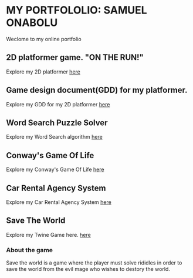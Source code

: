  
# MY PORTFOLOLIO: SAMUEL ONABOLU 

Weclome to my online portfolio

## 2D platformer game. "ON THE RUN!"

Explore my 2D platformer [here](https://drive.google.com/file/d/1ewPGjImuHPgDzVxK0S-dXYAne72HvqE_/view)

## Game design document(GDD) for my platformer.

Explore my GDD for my 2D platformer [here](https://docs.google.com/document/d/1VeNlszUQivH_DP-7d6kPE2j07PcCRVxncuHkf9Vl-D4/edit)

## Word Search Puzzle Solver
Explore my Word Search algorithm [here](https://drive.google.com/file/d/1Xpdx0k-C4EqBWol18S4ICRLNLbLuenNl/view?usp=sharing)

## Conway's Game Of Life
Explore my Conway's Game Of Life [here](https://drive.google.com/file/d/1ZUt4AeuRMGEuWMoe5hz-K04Yg2kSpUCz/view?usp=sharing)

## Car Rental Agency System
Explore my Car Rental Agency System [here](https://drive.google.com/file/d/1Af5Gb-BoBA5qpyndQIVaq9Vr-BSuBJhY/view?usp=sharing)

## Save The World
Explore my Twine Game here. [here](final_build/final_build.html)
 
### About the game
Save the world is a game where the player must solve rididles in order to save the world from the evil mage who wishes to destory the world.
 
 

